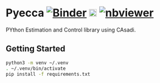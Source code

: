 # Pyecca [![Binder](https://mybinder.org/badge_logo.svg)](https://mybinder.org/v2/gh/jgoppert/pyecca/master) [<img src="https://jupyter.org/assets/main-logo.svg" height="20" title="JupyterLab">](https://mybinder.org/v2/gh/jgoppert/pyecca/master?urlpath=lab) [![nbviewer](https://img.shields.io/badge/view%20on-nbviewer-brightgreen.svg)](http://nbviewer.jupyter.org/github/jgoppert/pyecca/tree/master)

PYthon Estimation and Control library using CAsadi.

## Getting Started

```bash
python3 -m venv ~/.venv
. ~/.venv/bin/activate
pip install -f requirements.txt
```
